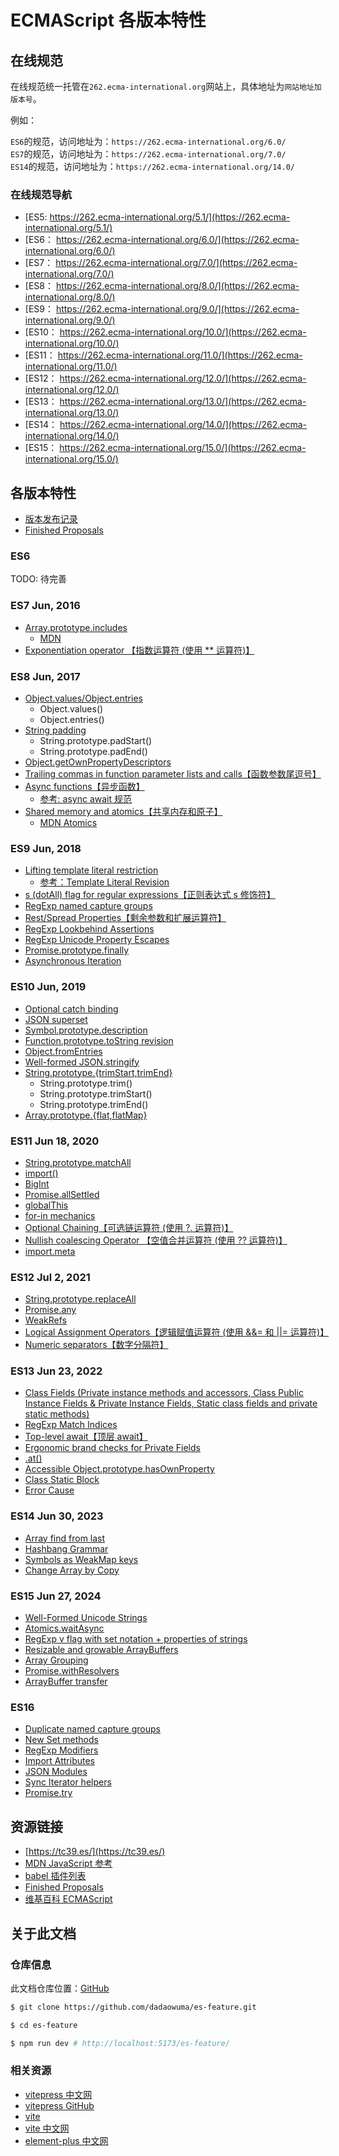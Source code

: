 # ECMAScript 各版本特性

## 在线规范

在线规范统一托管在`262.ecma-international.org`网站上，具体地址为`网站地址加版本号`。

例如：

`ES6`的规范，访问地址为：`https://262.ecma-international.org/6.0/`  
`ES7`的规范，访问地址为：`https://262.ecma-international.org/7.0/`  
`ES14`的规范，访问地址为：`https://262.ecma-international.org/14.0/`

### 在线规范导航

- [ES5: https://262.ecma-international.org/5.1/](https://262.ecma-international.org/5.1/)
- [ES6： https://262.ecma-international.org/6.0/](https://262.ecma-international.org/6.0/)
- [ES7： https://262.ecma-international.org/7.0/](https://262.ecma-international.org/7.0/)
- [ES8： https://262.ecma-international.org/8.0/](https://262.ecma-international.org/8.0/)
- [ES9： https://262.ecma-international.org/9.0/](https://262.ecma-international.org/9.0/)
- [ES10： https://262.ecma-international.org/10.0/](https://262.ecma-international.org/10.0/)
- [ES11： https://262.ecma-international.org/11.0/](https://262.ecma-international.org/11.0/)
- [ES12： https://262.ecma-international.org/12.0/](https://262.ecma-international.org/12.0/)
- [ES13： https://262.ecma-international.org/13.0/](https://262.ecma-international.org/13.0/)
- [ES14： https://262.ecma-international.org/14.0/](https://262.ecma-international.org/14.0/)
- [ES15： https://262.ecma-international.org/15.0/](https://262.ecma-international.org/15.0/)

## 各版本特性

- [版本发布记录](https://github.com/tc39/ecma262/releases)
- [Finished Proposals](https://github.com/tc39/proposals/blob/main/finished-proposals.md)

### ES6

TODO: 待完善

### ES7 Jun, 2016

- [Array.prototype.includes](https://github.com/tc39/proposal-Array.prototype.includes)
  - [MDN](https://developer.mozilla.org/zh-CN/docs/Web/JavaScript/Reference/Global_Objects/Array/includes)
- [Exponentiation operator 【指数运算符 (使用 \*\* 运算符)】](https://github.com/tc39/proposal-exponentiation-operator)

### ES8 Jun, 2017

- [Object.values/Object.entries](https://github.com/tc39/proposal-object-values-entries)
  - Object.values()
  - Object.entries()
- [String padding](https://github.com/tc39/proposal-string-pad-start-end)
  - String.prototype.padStart()
  - String.prototype.padEnd()
- [Object.getOwnPropertyDescriptors](https://github.com/tc39/proposal-object-getownpropertydescriptors)
- [Trailing commas in function parameter lists and calls【函数参数尾逗号】](https://github.com/tc39/proposal-trailing-function-commas)
- [Async functions【异步函数】](https://github.com/tc39/proposal-async-await)
  - [参考: async await 规范](https://tc39.es/proposal-async-await/)
- [Shared memory and atomics【共享内存和原子】](https://github.com/tc39/proposal-ecmascript-sharedmem)
  - [MDN Atomics](https://developer.mozilla.org/zh-CN/docs/Web/JavaScript/Reference/Global_Objects/Atomics)

### ES9 Jun, 2018

- [Lifting template literal restriction](https://github.com/tc39/proposal-template-literal-revision)
  - [参考：Template Literal Revision](https://tc39.es/proposal-template-literal-revision/)
- [s (dotAll) flag for regular expressions【正则表达式 s 修饰符】](https://github.com/tc39/proposal-regexp-dotall-flag)
- [RegExp named capture groups](https://github.com/tc39/proposal-regexp-named-groups)
- [Rest/Spread Properties【剩余参数和扩展运算符】](https://github.com/tc39/proposal-object-rest-spread)
- [RegExp Lookbehind Assertions](https://github.com/tc39/proposal-regexp-lookbehind)
- [RegExp Unicode Property Escapes](https://github.com/tc39/proposal-regexp-unicode-property-escapes)
- [Promise.prototype.finally](https://github.com/tc39/proposal-promise-finally)
- [Asynchronous Iteration](https://github.com/tc39/proposal-async-iteration)

### ES10 Jun, 2019

- [Optional catch binding](https://github.com/tc39/proposal-optional-catch-binding)
- [JSON superset](https://github.com/tc39/proposal-json-superset)
- [Symbol.prototype.description](https://github.com/tc39/proposal-Symbol-description)
- [Function.prototype.toString revision](https://github.com/tc39/Function-prototype-toString-revision)
- [Object.fromEntries](https://github.com/tc39/proposal-object-from-entries)
- [Well-formed JSON.stringify](https://github.com/tc39/proposal-well-formed-stringify)
- [String.prototype.{trimStart,trimEnd}](https://github.com/tc39/proposal-string-left-right-trim)
  - String.prototype.trim()
  - String.prototype.trimStart()
  - String.prototype.trimEnd()
- [Array.prototype.{flat,flatMap}](https://github.com/tc39/proposal-flatMap)

### ES11 Jun 18, 2020

- [String.prototype.matchAll](https://github.com/tc39/proposal-string-matchall)
- [import()](https://github.com/tc39/proposal-dynamic-import)
- [BigInt](https://github.com/tc39/proposal-bigint)
- [Promise.allSettled](https://github.com/tc39/proposal-promise-allSettled)
- [globalThis](https://github.com/tc39/proposal-global)
- [for-in mechanics](https://github.com/tc39/proposal-for-in-order)
- [Optional Chaining【可选链运算符 (使用 ?. 运算符)】](https://github.com/tc39/proposal-optional-chaining)
- [Nullish coalescing Operator 【空值合并运算符 (使用 ?? 运算符)】](https://github.com/tc39/proposal-nullish-coalescing)
- [import.meta](https://github.com/tc39/proposal-import-meta)

### ES12 Jul 2, 2021

- [String.prototype.replaceAll](https://github.com/tc39/proposal-string-replaceall)
- [Promise.any](https://github.com/tc39/proposal-promise-any)
- [WeakRefs](https://github.com/tc39/proposal-weakrefs)
- [Logical Assignment Operators【逻辑赋值运算符 (使用 &&= 和 ||= 运算符)】](https://github.com/tc39/proposal-logical-assignment)
- [Numeric separators【数字分隔符】](https://github.com/tc39/proposal-numeric-separator)

### ES13 Jun 23, 2022

- [Class Fields (Private instance methods and accessors, Class Public Instance Fields & Private Instance Fields, Static class fields and private static methods)](https://github.com/tc39/proposal-private-methods)
- [RegExp Match Indices](https://github.com/tc39/proposal-regexp-match-indices)
- [Top-level await【顶层 await】](https://github.com/tc39/proposal-top-level-await)
- [Ergonomic brand checks for Private Fields](https://github.com/tc39/proposal-private-fields-in-in)
- [.at()](https://github.com/tc39/proposal-relative-indexing-method)
- [Accessible Object.prototype.hasOwnProperty](https://github.com/tc39/proposal-accessible-object-hasownproperty)
- [Class Static Block](https://github.com/tc39/proposal-class-static-block)
- [Error Cause](https://github.com/tc39/proposal-error-cause)

### ES14 Jun 30, 2023

- [Array find from last](https://github.com/tc39/proposal-array-find-from-last)
- [Hashbang Grammar](https://github.com/tc39/proposal-hashbang)
- [Symbols as WeakMap keys](https://github.com/tc39/proposal-symbols-as-weakmap-keys)
- [Change Array by Copy](https://github.com/tc39/proposal-change-array-by-copy)

### ES15 Jun 27, 2024

- [Well-Formed Unicode Strings](https://github.com/tc39/proposal-is-usv-string)
- [Atomics.waitAsync](https://github.com/tc39/proposal-atomics-wait-async)
- [RegExp v flag with set notation + properties of strings](https://github.com/tc39/proposal-regexp-v-flag)
- [Resizable and growable ArrayBuffers](https://github.com/tc39/proposal-resizablearraybuffer)
- [Array Grouping](https://github.com/tc39/proposal-array-grouping)
- [Promise.withResolvers](https://github.com/tc39/proposal-promise-with-resolvers)
- [ArrayBuffer transfer](https://github.com/tc39/proposal-arraybuffer-transfer)

### ES16

- [Duplicate named capture groups](https://github.com/tc39/proposal-duplicate-named-capturing-groups)
- [New Set methods](https://github.com/tc39/proposal-set-methods)
- [RegExp Modifiers](https://github.com/tc39/proposal-regexp-modifiers)
- [Import Attributes](https://github.com/tc39/proposal-import-attributes)
- [JSON Modules](https://github.com/tc39/proposal-json-modules)
- [Sync Iterator helpers](https://github.com/tc39/proposal-iterator-helpers)
- [Promise.try](https://github.com/tc39/proposal-promise-try)

## 资源链接

- [https://tc39.es/](https://tc39.es/)
- [MDN JavaScript 参考](https://developer.mozilla.org/zh-CN/docs/Web/JavaScript/Reference)
- [babel 插件列表](https://babeljs.io/docs/plugins-list)
- [Finished Proposals](https://github.com/tc39/proposals/blob/main/finished-proposals.md)
- [维基百科 ECMAScript](https://zh.wikipedia.org/wiki/ECMAScript)

## 关于此文档

### 仓库信息

此文档仓库位置：[GitHub](https://github.com/dadaowuma/es-feature)

```bash
$ git clone https://github.com/dadaowuma/es-feature.git

$ cd es-feature

$ npm run dev # http://localhost:5173/es-feature/
```

### 相关资源

- [vitepress 中文网](https://vitepress.dev/zh/)
- [vitepress GitHub](https://github.com/vuejs/vitepress)
- [vite](https://vite.dev/)
- [vite 中文网](https://cn.vite.dev/)
- [element-plus 中文网](https://element-plus.org/zh-CN/)
